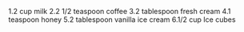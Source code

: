 1.2 cup milk
2.2 1/2 teaspoon coffee
3.2 tablespoon fresh cream
4.1 teaspoon honey
5.2 tablespoon vanilla ice cream
6.1/2 cup Ice cubes